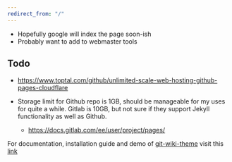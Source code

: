 ```yaml
---
redirect_from: "/"
---
```


* Hopefully google will index the page soon-ish
* Probably want to add to webmaster tools

## Todo 
  * https://www.toptal.com/github/unlimited-scale-web-hosting-github-pages-cloudflare
  
* Storage limit for Github repo is 1GB, should be manageable for my uses for quite a while. Gitlab is 10GB, but not sure if they support Jekyll functionality as well as Github.
  * https://docs.gitlab.com/ee/user/project/pages/

For documentation, installation guide and demo of [git-wiki-theme](git-wiki-theme) visit this [link](http://drassil.github.io/git-wiki/)

